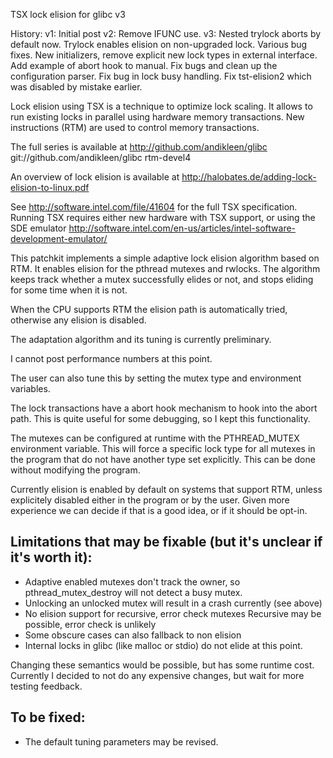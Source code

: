 TSX lock elision for glibc v3

History:
v1: Initial post
v2: Remove IFUNC use.
v3: Nested trylock aborts by default now.
    Trylock enables elision on non-upgraded lock.
    Various bug fixes.
    New initializers, remove explicit new lock types in external interface.
    Add example of abort hook to manual.
    Fix bugs and clean up the configuration parser.
    Fix bug in lock busy handling.
    Fix tst-elision2 which was disabled by mistake earlier.

Lock elision using TSX is a technique to optimize lock scaling.
It allows to run existing locks in parallel using hardware memory
transactions. New instructions (RTM) are used to control
memory transactions.

The full series is available at 
http://github.com/andikleen/glibc
git://github.com/andikleen/glibc rtm-devel4

An overview of lock elision is available at
http://halobates.de/adding-lock-elision-to-linux.pdf

See http://software.intel.com/file/41604 for the full
TSX specification. Running TSX requires either new hardware with TSX
support, or using the SDE emulator 
http://software.intel.com/en-us/articles/intel-software-development-emulator/

This patchkit implements a simple adaptive lock elision algorithm based
on RTM. It enables elision for the pthread mutexes and rwlocks.
The algorithm keeps track whether a mutex successfully elides or not,
and stops eliding for some time when it is not.

When the CPU supports RTM the elision path is automatically tried,
otherwise any elision is disabled.

The adaptation algorithm and its tuning is currently preliminary.

I cannot post performance numbers at this point.

The user can also tune this by setting the mutex type and environment
variables.

The lock transactions have a abort hook mechanism to hook into the abort
path. This is quite useful for some debugging, so I kept this
functionality.

The mutexes can be configured at runtime with the PTHREAD_MUTEX
environment variable.  This will force a specific lock type for all
mutexes in the program that do not have another type set explicitly.
This can be done without modifying the program.

Currently elision is enabled by default on systems that support RTM,
unless explicitely disabled either in the program or by the user.
Given more experience we can decide if that is a good idea, or if it
should be opt-in.

Limitations that may be fixable (but it's unclear if it's worth it):
-------------------------------------------------------------------
- Adaptive enabled mutexes don't track the owner, so pthread_mutex_destroy
will not detect a busy mutex.
- Unlocking an unlocked mutex will result in a crash currently
(see above)
- No elision support for recursive, error check mutexes
Recursive may be possible, error check is unlikely
- Some obscure cases can also fallback to non elision
- Internal locks in glibc (like malloc or stdio) do not elide at this
  point.

Changing these semantics would be possible, but has some runtime cost. Currently
I decided to not do any expensive changes, but wait for more testing feedback.

To be fixed:
------------
- The default tuning parameters may be revised.

